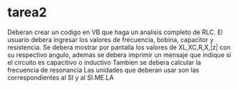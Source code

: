# tarea2
Deberan crear un codigo en VB que haga un analisis completo de RLC. El usuario debera ingresar los valores de frecuencia, bobina, capacitor y resistencia.
Se debera mostrar por pantalla los valores de XL,XC,R,X,|z| con su respectivo angulo, ademas se debera imprimir un mensaje que indique si el circuito es capacitivo o inductivo
Tambien se debera calcular la frecuencia de resonancia
Las unidades que deberan usar son las correspondientes al SI y al SI.ME.LA
